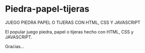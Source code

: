 # Piedra-papel-tijeras
JUEGO PIEDRA PAPEL O TIJERAS CON HTML, CSS Y JAVASCRIPT

El popular juego piedra, papel o tijeras hecho con HTML, CSS y JAVASCRIPT.

Gracias...
